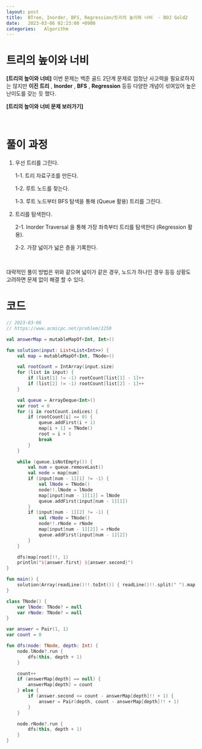 ```yaml
---
layout: post
title:  BTree, Inorder, BFS, Regression/트리의 높이와 너비  - BOJ Gold2
date:   2023-03-06 02:23:00 +0900
categories:   Algorithm
---
```


# 트리의 높이와 너비

__[트리의 높이와 너비]__ 이번 문제는 백준 골드 2단계 문제로 엄청난 사고력을 필요로하지는 않지만 __이진 트리__ , __Inorder__ , __BFS__ , __Regression__ 등등 다양한 개념이 섞여있어 높은 난이도를 갖는 듯 했다.

__[트리의 높이와 너비 문제 보러가기]__

<br>

# 풀이 과정

1. 우선 트리를 그린다.

    1-1. 트리 자료구조를 만든다.

    1-2. 루트 노드를 찾는다.

    1-3. 루트 노드부터 BFS 탐색을 통해 (Queue 활용) 트리를 그린다.

2. 트리를 탐색한다.

    2-1. Inorder Traversal 을 통해 가장 좌측부터 트리를 탐색한다 (Regression 활용).

    2-2. 가장 넓이가 넓은 층을 기록한다.


<br>

대략적인 풀이 방법은 위와 같으며 넓이가 같은 경우, 노드가 하나인 경우 등등 상황도 고려하면 문제 없이 해결 할 수 있다.

[사다리 조작]: https://www.acmicpc.net/problem/2250

[사다리 조작 문제 보러가기]: https://www.acmicpc.net/problem/2250

# 코드

```kotlin
// 2023-03-06
// https://www.acmicpc.net/problem/2250

val answerMap = mutableMapOf<Int, Int>()

fun solution(input: List<List<Int>>) {
    val map = mutableMapOf<Int, TNode>()

    val rootCount = IntArray(input.size)
    for (list in input) {
        if (list[1] != -1) rootCount[list[1] - 1]++
        if (list[2] != -1) rootCount[list[2] - 1]++
    }

    val queue = ArrayDeque<Int>()
    var root = 0
    for (i in rootCount.indices) {
        if (rootCount[i] == 0) {
            queue.addFirst(i + 1)
            map[i + 1] = TNode()
            root = i + 1
            break
        }
    }

    while (queue.isNotEmpty()) {
        val num = queue.removeLast()
        val node = map[num]
        if (input[num - 1][1] != -1) {
            val lNode = TNode()
            node!!.lNode = lNode
            map[input[num - 1][1]] = lNode
            queue.addFirst(input[num - 1][1])
        }
        if (input[num - 1][2] != -1) {
            val rNode = TNode()
            node!!.rNode = rNode
            map[input[num - 1][2]] = rNode
            queue.addFirst(input[num - 1][2])
        }
    }

    dfs(map[root]!!, 1)
    println("${answer.first} ${answer.second}")
}

fun main() {
    solution(Array(readLine()!!.toInt()) { readLine()!!.split(" ").map { it.toInt() } }.sortedBy { it.first() })
}

class TNode() {
    var lNode: TNode? = null
    var rNode: TNode? = null
}

var answer = Pair(1, 1)
var count = 0

fun dfs(node: TNode, depth: Int) {
    node.lNode?.run {
        dfs(this, depth + 1)
    }

    count++
    if (answerMap[depth] == null) {
        answerMap[depth] = count
    } else {
        if (answer.second <= count - answerMap[depth]!! + 1) {
            answer = Pair(depth, count - answerMap[depth]!! + 1)
        }
    }

    node.rNode?.run {
        dfs(this, depth + 1)
    }
}

```